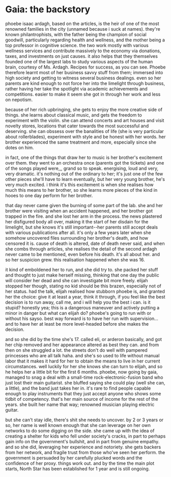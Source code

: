 # Gaia: the backstory

phoebe isaac ardagh, based on the articles, is the heir of one of the most renowned families in the city (unnamed because i suck at names). they're known philantrophists, with the father being the champion of social goodwill, particularly regarding health and wellness, and the mother being a top professor in cognitive science. the two work mostly with various wellness services and contribute massively to the economy via donations, taxes, and investments on just causes. it also helps that they themselves founded one of the largest labs to study various aspects of the human brain, courtesy of Ms. Ardagh. Recipes for success, as you can see. Phoebe therefore learnt most of her business savvy stuff from them; immersed into high society and getting to witness several business dealings. even so her parents are kind enough to not force her into the limelight through business, rather having her take the spotlight via academic achievements and competitions. easier to make it seem she got in through her work and less on nepotism.



because of her rich upbringing, she gets to enjoy the more creative side of things. she learns about classical music, and gets the freedom to experiment with the violin. she can attend concerts and art houses and visit novelty stores, locations that cater towards the most successful and deserving. she can obssess over the banalities of life (she is very particular about rollerblades), experiment with style and be honest with her words. her brother experienced the same treatment and more, especially since she dotes on him.



in fact, one of the things that draw her to music is her brother's excitement over them. they went to an orchestra once (parents got the tickets) and one of the songs played were,,, grand so to speak. energising, loud and very, very dramatic. it's nothing out of the ordinary to her; it's just one of the few other pieces she'll have to learn eventually, but her very young brother, he's very much excited. i think it's this excitement is when she realises how much this means to her brother, so she learns more pieces of the kind in hooes to one day perform for her brother.



that day never came given the burning of some part of the lab. she and her brother were visiting when an accident happened, and her brother got trapped in the fire. and she lost her arm in the process. the news plastered her disfigured body all over, making it the start of her disdain for the limelight, but she knows it's still important--her parents still accept deals with various publications after all. it's only a few years later when she somehow uncovered files surrounding her brother's death, and how censored it is. cause of death is altered, date of death never said, and when she combs through articles, she realises the detail of the second ardagh never came to be mentioned, even before his death. it's all about her. and so her suspicion grew. this realisation happened when she was 16.



it kind of emboldened her to run, and she did try to. she packed her stuff and thought to just make herself missing, thinking that one day the public will consider her dead and she can investigate bit more freely. elijah stopped her though, stating no kid should be this brazen, especially not of her status. had the talk, elijah realised how stubborn phoebe is, and granted her the choice: give it at least a year, think it through, if you feel like the best decision is to run away, call me, and i will help you the best i can. is it stupid? honestly yea; this is a dangerous maneuver and actively putting a minor in danger but what can elijah do? phoebe's going to run with or without his sayso. best way forward is to have her run with supervision... and to have her at least be more level-headed before she makes the decision.



and so she did by the time she's 17. called eli, or arderon basically, and got her chip removed and her appearance altered as best they can. and from then on she struggled a lot. the streets don't do well with pampered princesses who are all talk haha. and she's so used to life without manual labor that it makes it hard for her to obtain the means to live in her current circumstances. well luckily for her she knows she can turn to elijah, and so he helps her a little bit for the first 6 months. phoebe, now going by gaia, managed to snag a deal with a small-time rock-electronic-fusion band who just lost their main guitarist. she bluffed saying she could play (well she can, a little), and the band just takes her in. it's rare to find people capable enough to play instruments that they just accept anyone who shows some tidbit of competency. that's her main source of income for the rest of the years. she built her name that way; renowned musician playing electric guitar.



but she can't stay idle, there's shit she needs to uncover. by 2 or 3 years or so, her name is well known enough that she can leverage on her own networks to do some digging on the side. she came up with the idea of creating a shelter for kids who fell under society's cracks, in part to perhaps gain info on the government's bullshit, and in part from genuine empathy. and so she did, leveraging her experience and notoriety. she gets backers from her network, and fragile trust from those who've seen her perform. the government is persuaded by her carefully plucked words and the confidence of her proxy. things work out. and by the time the main plot starts, North Star has been established for 1 year and is still ongoing.

